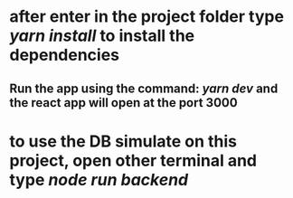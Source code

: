 # after enter in the project folder type *yarn install* to install the dependencies #

## Run the app using the command: *yarn dev* and the react app will open at the port 3000 ##

# to use the DB simulate on this project, open other terminal and type *node run backend* #

